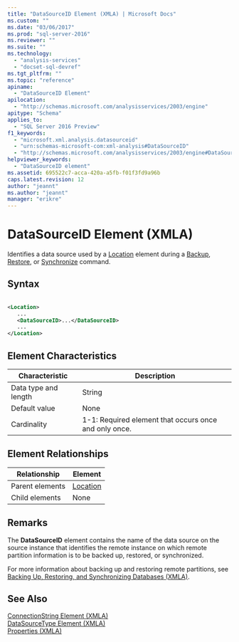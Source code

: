 ```yaml
---
title: "DataSourceID Element (XMLA) | Microsoft Docs"
ms.custom: ""
ms.date: "03/06/2017"
ms.prod: "sql-server-2016"
ms.reviewer: ""
ms.suite: ""
ms.technology: 
  - "analysis-services"
  - "docset-sql-devref"
ms.tgt_pltfrm: ""
ms.topic: "reference"
apiname: 
  - "DataSourceID Element"
apilocation: 
  - "http://schemas.microsoft.com/analysisservices/2003/engine"
apitype: "Schema"
applies_to: 
  - "SQL Server 2016 Preview"
f1_keywords: 
  - "microsoft.xml.analysis.datasourceid"
  - "urn:schemas-microsoft-com:xml-analysis#DataSourceID"
  - "http://schemas.microsoft.com/analysisservices/2003/engine#DataSourceID"
helpviewer_keywords: 
  - "DataSourceID element"
ms.assetid: 695522c7-acca-420a-a5fb-f01f3fd9a96b
caps.latest.revision: 12
author: "jeannt"
ms.author: "jeannt"
manager: "erikre"
---
```

# DataSourceID Element (XMLA)
  Identifies a data source used by a [Location](../../../analysis-services/xmla/xml-elements-properties/location-element-xmla.md) element during a [Backup](../../../analysis-services/xmla/xml-elements-commands/backup-element-xmla.md), [Restore](../../../analysis-services/xmla/xml-elements-commands/restore-element-xmla.md), or [Synchronize](../../../analysis-services/xmla/xml-elements-commands/synchronize-element-xmla.md) command.  
  
## Syntax  
  
```xml  
  
<Location>  
   ...  
   <DataSourceID>...</DataSourceID>  
   ...  
</Location>  
```  
  
## Element Characteristics  
  
|Characteristic|Description|  
|--------------------|-----------------|  
|Data type and length|String|  
|Default value|None|  
|Cardinality|1-1: Required element that occurs once and only once.|  
  
## Element Relationships  
  
|Relationship|Element|  
|------------------|-------------|  
|Parent elements|[Location](../../../analysis-services/xmla/xml-elements-properties/location-element-xmla.md)|  
|Child elements|None|  
  
## Remarks  
 The **DataSourceID** element contains the name of the data source on the source instance that identifies the remote instance on which remote partition information is to be backed up, restored, or synchronized.  
  
 For more information about backing up and restoring remote partitions, see [Backing Up, Restoring, and Synchronizing Databases &#40;XMLA&#41;](../../../analysis-services/multidimensional-models-scripting-language-assl-xmla/backing-up-restoring-and-synchronizing-databases-xmla.md).  
  
## See Also  
 [ConnectionString Element &#40;XMLA&#41;](../../../analysis-services/xmla/xml-elements-properties/connectionstring-element-xmla.md)   
 [DataSourceType Element &#40;XMLA&#41;](../../../analysis-services/xmla/xml-elements-properties/datasourcetype-element-xmla.md)   
 [Properties &#40;XMLA&#41;](../../../analysis-services/xmla/xml-elements-properties/xml-elements-properties.md)  
  
  